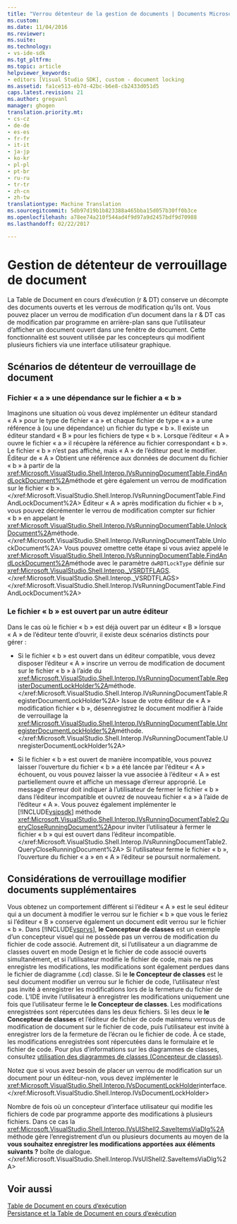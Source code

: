 ```yaml
---
title: "Verrou détenteur de la gestion de documents | Documents Microsoft"
ms.custom: 
ms.date: 11/04/2016
ms.reviewer: 
ms.suite: 
ms.technology:
- vs-ide-sdk
ms.tgt_pltfrm: 
ms.topic: article
helpviewer_keywords:
- editors [Visual Studio SDK], custom - document locking
ms.assetid: fa1ce513-eb7d-42bc-b6e8-cb2433d051d5
caps.latest.revision: 21
ms.author: gregvanl
manager: ghogen
translation.priority.mt:
- cs-cz
- de-de
- es-es
- fr-fr
- it-it
- ja-jp
- ko-kr
- pl-pl
- pt-br
- ru-ru
- tr-tr
- zh-cn
- zh-tw
translationtype: Machine Translation
ms.sourcegitcommit: 5db97d19b1b823388a465bba15d057b30ff0b3ce
ms.openlocfilehash: a78ee74a210f544ad4f9d97a9d2457bdf9d70988
ms.lasthandoff: 02/22/2017

---
```

# <a name="document-lock-holder-management"></a>Gestion de détenteur de verrouillage de document
La Table de Document en cours d’exécution (r & DT) conserve un décompte des documents ouverts et les verrous de modification qu’ils ont. Vous pouvez placer un verrou de modification d’un document dans la r & DT cas de modification par programme en arrière-plan sans que l’utilisateur d’afficher un document ouvert dans une fenêtre de document. Cette fonctionnalité est souvent utilisée par les concepteurs qui modifient plusieurs fichiers via une interface utilisateur graphique.  
  
## <a name="document-lock-holder-scenarios"></a>Scénarios de détenteur de verrouillage de document  
  
### <a name="file-a-has-a-dependence-on-file-b"></a>Fichier « a » une dépendance sur le fichier a « b »  
 Imaginons une situation où vous devez implémenter un éditeur standard « A » pour le type de fichier « a » et chaque fichier de type « a » a une référence à (ou une dépendance) un fichier du type « b ». Il existe un éditeur standard « B » pour les fichiers de type « b ». Lorsque l’éditeur « A » ouvre le fichier « a » il récupère la référence au fichier correspondant « b ». Le fichier « b » n’est pas affiché, mais « A » de l’éditeur peut le modifier. Éditeur de « A » Obtient une référence aux données de document du fichier « b » à partir de la <xref:Microsoft.VisualStudio.Shell.Interop.IVsRunningDocumentTable.FindAndLockDocument%2A>méthode et gère également un verrou de modification sur le fichier « b ».</xref:Microsoft.VisualStudio.Shell.Interop.IVsRunningDocumentTable.FindAndLockDocument%2A> Éditeur « A » après modification du fichier « b », vous pouvez décrémenter le verrou de modification compter sur fichier « b » en appelant le <xref:Microsoft.VisualStudio.Shell.Interop.IVsRunningDocumentTable.UnlockDocument%2A>méthode.</xref:Microsoft.VisualStudio.Shell.Interop.IVsRunningDocumentTable.UnlockDocument%2A> Vous pouvez omettre cette étape si vous aviez appelé le <xref:Microsoft.VisualStudio.Shell.Interop.IVsRunningDocumentTable.FindAndLockDocument%2A>méthode avec le paramètre `dwRDTLockType` définie sur <xref:Microsoft.VisualStudio.Shell.Interop._VSRDTFLAGS>.</xref:Microsoft.VisualStudio.Shell.Interop._VSRDTFLAGS> </xref:Microsoft.VisualStudio.Shell.Interop.IVsRunningDocumentTable.FindAndLockDocument%2A>  
  
### <a name="file-b-is-opened-by-a-different-editor"></a>Le fichier « b » est ouvert par un autre éditeur  
 Dans le cas où le fichier « b » est déjà ouvert par un éditeur « B » lorsque « A » de l’éditeur tente d’ouvrir, il existe deux scénarios distincts pour gérer :  
  
-   Si le fichier « b » est ouvert dans un éditeur compatible, vous devez disposer l’éditeur « A » inscrire un verrou de modification de document sur le fichier « b » à l’aide du <xref:Microsoft.VisualStudio.Shell.Interop.IVsRunningDocumentTable.RegisterDocumentLockHolder%2A>méthode.</xref:Microsoft.VisualStudio.Shell.Interop.IVsRunningDocumentTable.RegisterDocumentLockHolder%2A> Issue de votre éditeur de « A » modification fichier « b », désenregistrez le document modifier à l’aide de verrouillage la <xref:Microsoft.VisualStudio.Shell.Interop.IVsRunningDocumentTable.UnregisterDocumentLockHolder%2A>méthode.</xref:Microsoft.VisualStudio.Shell.Interop.IVsRunningDocumentTable.UnregisterDocumentLockHolder%2A>  
  
-   Si le fichier « b » est ouvert de manière incompatible, vous pouvez laisser l’ouverture du fichier « b » a été lancée par l’éditeur « A » échouent, ou vous pouvez laisser la vue associée à l’éditeur « A » est partiellement ouvre et affiche un message d’erreur approprié. Le message d’erreur doit indiquer à l’utilisateur de fermer le fichier « b » dans l’éditeur incompatible et ouvrez de nouveau fichier « a » à l’aide de l’éditeur « A ». Vous pouvez également implémenter le [!INCLUDE[vsipsdk](../extensibility/includes/vsipsdk_md.md)] méthode <xref:Microsoft.VisualStudio.Shell.Interop.IVsRunningDocumentTable2.QueryCloseRunningDocument%2A>pour inviter l’utilisateur à fermer le fichier « b » qui est ouvert dans l’éditeur incompatible.</xref:Microsoft.VisualStudio.Shell.Interop.IVsRunningDocumentTable2.QueryCloseRunningDocument%2A> Si l’utilisateur ferme le fichier « b », l’ouverture du fichier « a » en « A » l’éditeur se poursuit normalement.  
  
## <a name="additional-document-edit-lock-considerations"></a>Considérations de verrouillage modifier documents supplémentaires  
 Vous obtenez un comportement différent si l’éditeur « A » est le seul éditeur qui a un document à modifier le verrou sur le fichier « b » que vous le feriez si l’éditeur « B » conserve également un document edit verrou sur le fichier « b ». Dans [!INCLUDE[vsprvs](../code-quality/includes/vsprvs_md.md)], **le Concepteur de classes** est un exemple d’un concepteur visuel qui ne possède pas un verrou de modification du fichier de code associé. Autrement dit, si l’utilisateur a un diagramme de classes ouvert en mode Design et le fichier de code associé ouverts simultanément, et si l’utilisateur modifie le fichier de code, mais ne pas enregistre les modifications, les modifications sont également perdues dans le fichier de diagramme (.cd) classe. Si le **le Concepteur de classes** est le seul document modifier un verrou sur le fichier de code, l’utilisateur n’est pas invité à enregistrer les modifications lors de la fermeture du fichier de code. L’IDE invite l’utilisateur à enregistrer les modifications uniquement une fois que l’utilisateur ferme le **le Concepteur de classes**. Les modifications enregistrées sont répercutées dans les deux fichiers. Si les deux le **le Concepteur de classes** et l’éditeur de fichier de code maintenu verrous de modification de document sur le fichier de code, puis l’utilisateur est invité à enregistrer lors de la fermeture de l’écran ou le fichier de code. À ce stade, les modifications enregistrées sont répercutées dans le formulaire et le fichier de code. Pour plus d’informations sur les diagrammes de classes, consultez [utilisation des diagrammes de classes (Concepteur de classes)](../ide/working-with-class-diagrams-class-designer.md).  
  
 Notez que si vous avez besoin de placer un verrou de modification sur un document pour un éditeur-non, vous devez implémenter le <xref:Microsoft.VisualStudio.Shell.Interop.IVsDocumentLockHolder>interface.</xref:Microsoft.VisualStudio.Shell.Interop.IVsDocumentLockHolder>  
  
 Nombre de fois où un concepteur d’interface utilisateur qui modifie les fichiers de code par programme apporte des modifications à plusieurs fichiers. Dans ce cas la <xref:Microsoft.VisualStudio.Shell.Interop.IVsUIShell2.SaveItemsViaDlg%2A>méthode gère l’enregistrement d’un ou plusieurs documents au moyen de la **vous souhaitez enregistrer les modifications apportées aux éléments suivants ?** boîte de dialogue.</xref:Microsoft.VisualStudio.Shell.Interop.IVsUIShell2.SaveItemsViaDlg%2A>  
  
## <a name="see-also"></a>Voir aussi  
 [Table de Document en cours d’exécution](../extensibility/internals/running-document-table.md)   
 [Persistance et la Table de Document en cours d’exécution](../extensibility/internals/persistence-and-the-running-document-table.md)
